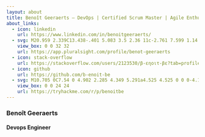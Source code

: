 ```yaml
---
layout: about
title: Benoît Geeraerts — DevOps | Certified Scrum Master | Agile Enthusiast | Aspirant White Hat
about_links:
  - icon: linkedin
    url: https://www.linkedin.com/in/benoitgeeraerts/
  - svg: M20.959 2.339C13.438-.401 5.083 3.5 2.36 11c-2.761 7.599 1.14 15.943 8.661 18.683c7.541 2.739 15.943-1.161 18.676-8.683C32.442 13.437 28.541 5.083 21 2.339zM16 32C7.197 32 0 24.803 0 16S7.197 0 16 0s16 7.197 16 16s-7.197 16-16 16M11.901 7.74v16.52L26.24 16zm1.402 2.359L23.5 16l-10.197 5.901zm-4.704-.558v12.917l11.204-6.459zM10 11.937L17.083 16L10 20.083v-8.165z
    view_box: 0 0 32 32
    url: https://app.pluralsight.com/profile/benot-geeraerts
  - icon: stack-overflow
    url: https://stackoverflow.com/users/2123530/β-εηοιτ-βε?tab=profile
  - icon: github
    url: https://github.com/b-enoit-be
  - svg: M10.705 0C7.54 0 4.902 2.285 4.349 5.291a4.525 4.525 0 0 0-4.107 4.5a4.525 4.525 0 0 0 4.52 4.52h6.761a.625.625 0 1 0 0-1.25H4.761a3.273 3.273 0 0 1-3.27-3.27A3.273 3.273 0 0 1 6.59 7.08a.625.625 0 0 0 .7-1.035a4.5 4.5 0 0 0-1.68-.69a5.22 5.22 0 0 1 5.096-4.104a5.22 5.22 0 0 1 5.174 4.57a5 5 0 0 0-.488.305a.625.625 0 1 0 .731 1.013a3.25 3.25 0 0 1 1.912-.616a3.28 3.28 0 0 1 3.203 2.61a.625.625 0 0 0 1.225-.251a4.53 4.53 0 0 0-4.428-3.61a4.5 4.5 0 0 0-.958.105C16.556 2.328 13.9 0 10.705 0m5.192 10.64a.9.9 0 0 0-.462.108a.9.9 0 0 0-.313.29a1.3 1.3 0 0 0-.175.427a2.4 2.4 0 0 0-.054.514q0 .271.054.517q.055.246.175.43a.9.9 0 0 0 .313.297q.19.11.462.11q.27 0 .46-.11a.9.9 0 0 0 .309-.296q.12-.185.173-.431q.054-.246.054-.517q0-.27-.054-.514a1.3 1.3 0 0 0-.173-.426a.9.9 0 0 0-.309-.291a.9.9 0 0 0-.46-.108m6.486 0a.9.9 0 0 0-.462.108a.9.9 0 0 0-.313.29a1.3 1.3 0 0 0-.175.427a2.4 2.4 0 0 0-.053.514q0 .271.053.517q.055.246.175.43a.9.9 0 0 0 .313.297q.19.11.462.11q.27 0 .46-.11a.9.9 0 0 0 .31-.296q.117-.185.172-.431t.054-.517q0-.27-.054-.514a1.3 1.3 0 0 0-.173-.426a.9.9 0 0 0-.308-.291a.9.9 0 0 0-.461-.108m-8.537.068l-.84.618l.313.43l.476-.368v1.877h.603v-2.557zm6.486 0l-.841.618l.314.43l.477-.368v1.877h.603v-2.557zm-4.435.445q.119 0 .193.084q.074.085.114.21q.039.125.054.269a2.5 2.5 0 0 1 0 .533q-.015.145-.054.27a.6.6 0 0 1-.114.21a.24.24 0 0 1-.193.085a.25.25 0 0 1-.195-.086a.6.6 0 0 1-.118-.209a1.3 1.3 0 0 1-.056-.27a2.7 2.7 0 0 1 0-.533q.015-.144.056-.27a.6.6 0 0 1 .118-.209a.25.25 0 0 1 .195-.084m6.486 0q.12 0 .193.084q.074.085.114.21t.054.269a2.5 2.5 0 0 1 0 .533q-.014.145-.054.27a.6.6 0 0 1-.114.21a.24.24 0 0 1-.193.085a.25.25 0 0 1-.195-.086a.6.6 0 0 1-.117-.209a1.3 1.3 0 0 1-.056-.27a2.6 2.6 0 0 1 0-.533q.014-.144.056-.27a.6.6 0 0 1 .117-.209a.25.25 0 0 1 .195-.084m-2.191 3.51a.93.93 0 0 0-.463.109a.9.9 0 0 0-.312.291q-.12.182-.175.426a2.4 2.4 0 0 0-.054.514q0 .27.054.516t.175.432a.9.9 0 0 0 .312.296a.9.9 0 0 0 .463.11q.27 0 .46-.11a.9.9 0 0 0 .308-.296a1.3 1.3 0 0 0 .174-.432q.054-.245.054-.516q0-.27-.054-.514a1.3 1.3 0 0 0-.174-.426a.9.9 0 0 0-.309-.291a.9.9 0 0 0-.46-.108zm-6.402.07l-.841.617l.314.43l.476-.369v1.878h.604v-2.557zm2.125 0l-.841.617l.314.43l.477-.369v1.878h.603v-2.557zm2.116 0l-.84.617l.313.43l.477-.369v1.878h.603v-2.557zm2.16.443q.12 0 .194.085a.6.6 0 0 1 .114.21q.04.124.053.269a2.6 2.6 0 0 1 0 .532a1.3 1.3 0 0 1-.053.27a.6.6 0 0 1-.114.21a.24.24 0 0 1-.193.085a.25.25 0 0 1-.196-.085a.6.6 0 0 1-.117-.21a1.3 1.3 0 0 1-.056-.27a2.6 2.6 0 0 1 0-.532q.014-.145.056-.27a.6.6 0 0 1 .117-.209a.25.25 0 0 1 .196-.085zm-6.729 3.073a.7.7 0 0 0-.335.078a.66.66 0 0 0-.227.211a.9.9 0 0 0-.127.31q-.04.177-.04.373c0 .196.013.256.04.375a.9.9 0 0 0 .127.313a.65.65 0 0 0 .227.215q.138.08.335.08a.66.66 0 0 0 .334-.08a.65.65 0 0 0 .225-.215q.086-.135.125-.313a2 2 0 0 0 .04-.375q0-.195-.04-.373a.9.9 0 0 0-.125-.31a.66.66 0 0 0-.225-.21a.7.7 0 0 0-.334-.08zm3.086 0a.7.7 0 0 0-.336.078a.66.66 0 0 0-.226.211a.9.9 0 0 0-.127.31a1.7 1.7 0 0 0-.04.373q0 .197.04.375a.9.9 0 0 0 .127.313q.088.135.226.215q.14.08.336.08a.66.66 0 0 0 .334-.08a.65.65 0 0 0 .224-.215q.087-.135.126-.313a1.75 1.75 0 0 0 0-.748a1 1 0 0 0-.126-.31a.66.66 0 0 0-.224-.21a.7.7 0 0 0-.334-.08zm5.108 0a.7.7 0 0 0-.336.078a.66.66 0 0 0-.226.211a.9.9 0 0 0-.127.31q-.04.177-.04.373c0 .196.013.256.04.375a.9.9 0 0 0 .127.313q.087.135.226.215q.14.08.336.08t.334-.08a.65.65 0 0 0 .224-.215q.087-.135.126-.313a2 2 0 0 0 .04-.375q0-.195-.04-.373a1 1 0 0 0-.126-.31a.66.66 0 0 0-.224-.21a.7.7 0 0 0-.334-.08zm-6.658.05l-.61.448l.227.311l.346-.266v1.362h.438v-1.856zm3.068 0l-.61.448l.227.311l.346-.266v1.362h.438v-1.856zm5.108 0l-.611.448l.228.311l.346-.266v1.362h.438v-1.856zm-9.712.322q.087 0 .14.062a.4.4 0 0 1 .083.151a1 1 0 0 1 .04.196a2 2 0 0 1 0 .386a1 1 0 0 1-.04.197a.4.4 0 0 1-.083.152a.18.18 0 0 1-.14.061a.18.18 0 0 1-.141-.06a.4.4 0 0 1-.085-.153a1 1 0 0 1-.041-.197a2 2 0 0 1 0-.386a1 1 0 0 1 .04-.196a.4.4 0 0 1 .086-.151a.18.18 0 0 1 .141-.062m3.086 0q.086 0 .14.062a.4.4 0 0 1 .082.151a1 1 0 0 1 .04.196a2 2 0 0 1 0 .386a1 1 0 0 1-.04.197a.4.4 0 0 1-.082.152a.18.18 0 0 1-.14.061a.18.18 0 0 1-.141-.06a.4.4 0 0 1-.086-.153a1 1 0 0 1-.04-.197a2 2 0 0 1-.011-.195q0-.086.01-.191a1 1 0 0 1 .041-.196a.4.4 0 0 1 .086-.151a.18.18 0 0 1 .141-.062m5.108 0q.087 0 .14.062a.4.4 0 0 1 .082.151a1 1 0 0 1 .04.196a2 2 0 0 1 0 .386a1 1 0 0 1-.04.197a.4.4 0 0 1-.082.152a.18.18 0 0 1-.14.061a.18.18 0 0 1-.142-.06a.4.4 0 0 1-.085-.153a1 1 0 0 1-.04-.197a2 2 0 0 1-.011-.195q0-.086.01-.191a1 1 0 0 1 .04-.196a.5.5 0 0 1 .086-.151a.18.18 0 0 1 .142-.062m-1.684 1.814a.7.7 0 0 0-.336.079a.66.66 0 0 0-.227.21a.9.9 0 0 0-.127.31a1.7 1.7 0 0 0 0 .748a1 1 0 0 0 .127.314q.088.135.227.215q.14.08.336.08a.66.66 0 0 0 .334-.08a.65.65 0 0 0 .224-.215q.087-.135.126-.314a1.7 1.7 0 0 0-.001-.747a.9.9 0 0 0-.125-.31a.65.65 0 0 0-.224-.211a.7.7 0 0 0-.334-.079m3.063 0a.7.7 0 0 0-.336.079a.7.7 0 0 0-.227.21a.9.9 0 0 0-.127.31a1.7 1.7 0 0 0 0 .748a.9.9 0 0 0 .127.314a.66.66 0 0 0 .227.215q.138.08.336.08a.65.65 0 0 0 .334-.08a.65.65 0 0 0 .223-.215q.087-.135.126-.314a1.7 1.7 0 0 0 0-.747a.9.9 0 0 0-.126-.31a.65.65 0 0 0-.223-.211a.7.7 0 0 0-.334-.079m-1.545.05l-.611.448l.228.312l.346-.267v1.363h.438v-1.856zm-1.518.323q.086 0 .14.061a.4.4 0 0 1 .082.152a1 1 0 0 1 .04.195a2 2 0 0 1 0 .387a1 1 0 0 1-.04.197a.4.4 0 0 1-.082.152a.18.18 0 0 1-.14.06a.18.18 0 0 1-.142-.06a.4.4 0 0 1-.085-.152a1 1 0 0 1-.04-.197a2 2 0 0 1-.011-.195q0-.087.01-.192a1 1 0 0 1 .041-.195q.03-.09.085-.152a.18.18 0 0 1 .142-.061m3.063 0q.086 0 .14.061a.4.4 0 0 1 .082.152a1 1 0 0 1 .04.195a2 2 0 0 1 0 .387a1 1 0 0 1-.04.197a.4.4 0 0 1-.083.152a.18.18 0 0 1-.14.06a.18.18 0 0 1-.141-.06a.4.4 0 0 1-.085-.152a1 1 0 0 1-.04-.197a2 2 0 0 1 0-.387a1 1 0 0 1 .04-.195q.03-.09.085-.152a.18.18 0 0 1 .142-.061m-9.713.185a.5.5 0 0 0-.232.055a.46.46 0 0 0-.157.146a.6.6 0 0 0-.089.215a1.2 1.2 0 0 0-.027.259q0 .135.027.26a.7.7 0 0 0 .089.216q.06.094.157.149a.46.46 0 0 0 .232.056q.136-.001.231-.056a.45.45 0 0 0 .156-.149a.7.7 0 0 0 .087-.217a1.2 1.2 0 0 0 0-.518a.7.7 0 0 0-.087-.215a.45.45 0 0 0-.156-.146a.46.46 0 0 0-.23-.055zm1.052.035l-.423.31l.158.217l.24-.185v.944h.303v-1.286zm-1.052.224q.06 0 .097.042a.3.3 0 0 1 .057.105a.7.7 0 0 1 .028.136q.006.073.007.133q0 .06-.007.135a.7.7 0 0 1-.028.136a.3.3 0 0 1-.057.105a.12.12 0 0 1-.097.043a.13.13 0 0 1-.098-.043a.3.3 0 0 1-.059-.105a.6.6 0 0 1-.028-.136a1.4 1.4 0 0 1 0-.268a.6.6 0 0 1 .028-.136a.3.3 0 0 1 .06-.105a.13.13 0 0 1 .097-.042m3.775 1.394a.46.46 0 0 0-.232.054a.45.45 0 0 0-.157.146a.6.6 0 0 0-.088.214a1.2 1.2 0 0 0 0 .519a.6.6 0 0 0 .088.217a.46.46 0 0 0 .157.15a.46.46 0 0 0 .232.054a.45.45 0 0 0 .232-.055a.45.45 0 0 0 .155-.149a.7.7 0 0 0 .087-.217a1.2 1.2 0 0 0 0-.519a.6.6 0 0 0-.087-.214a.45.45 0 0 0-.155-.146a.46.46 0 0 0-.232-.054m1.052.034l-.423.31l.158.216l.24-.185v.945h.303V22.68zm-1.052.223q.06 0 .098.043a.3.3 0 0 1 .057.105a.6.6 0 0 1 .027.135a1.3 1.3 0 0 1 0 .268a.7.7 0 0 1-.027.137a.3.3 0 0 1-.057.105a.12.12 0 0 1-.098.042a.13.13 0 0 1-.098-.042a.3.3 0 0 1-.059-.105a.6.6 0 0 1-.028-.137a1.4 1.4 0 0 1 0-.268a.6.6 0 0 1 .028-.135a.3.3 0 0 1 .06-.105a.12.12 0 0 1 .097-.043
    view_box: 0 0 24 24
    url: https://tryhackme.com/r/p/benoitbe
---
```


<h3>Benoît Geeraerts</h3>
<h4>Devops Engineer</h4>